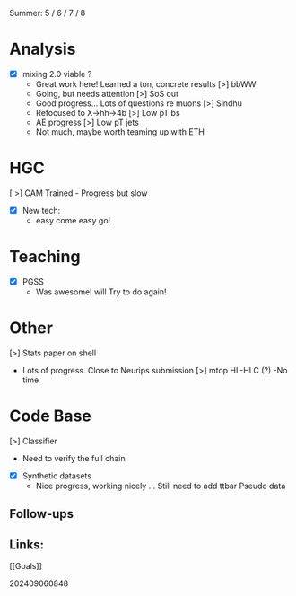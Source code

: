 Summer: 5 / 6 / 7 /  8
# Analysis 
- [x] mixing 2.0 viable ? 
	- Great work here!  Learned a ton, concrete results
 [>] bbWW
	- Going, but needs attention
 [>] SoS out
	 - Good progress... Lots of questions re muons 
[>] Sindhu 
	- Refocused to X→hh→4b 
[>] Low pT bs
	- AE progress
[>] Low pT jets
	- Not much, maybe worth teaming up with ETH

# HGC 
[ >] CAM Trained
	- Progress but slow
- [x] New tech:
	- easy come easy go!


# Teaching
- [x] PGSS
	- Was awesome! will Try to do again! 

# Other
[>] Stats paper on shell
- Lots of progress. Close to Neurips submission
 [>] mtop HL-HLC (?)
	-No time

# Code Base
 [>] Classifier 
 - Need to verify the full chain
- [x] Synthetic datasets 
	- Nice progress, working nicely ... Still need to add ttbar Pseudo data


## Follow-ups


## Links: 

[[Goals]]

202409060848
